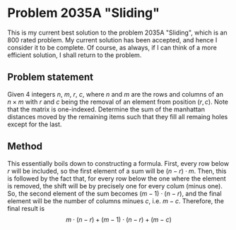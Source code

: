 # Problem 2035A "Sliding"
This is my current best solution to the problem 2035A "Sliding", which is an 800 rated problem. My current solution has been accepted, and hence I consider it to be complete. Of course, as always, if I can think of a more efficient solution, I shall return to the problem. 

## Problem statement
Given $4$ integers $n$, $m$, $r$, $c$, where $n$ and $m$ are the rows and columns of an $n \times m$ with $r$ and $c$ being the removal of an element from position $(r, c)$. Note that the matrix is one-indexed. Determine the sum of the manhattan distances moved by the remaining items such that they fill all remaing holes except for the last.

## Method
This essentially boils down to constructing a formula. First, every row below $r$ will be included, so the first element of a sum will be $(n - r) \cdot m$. Then, this is followed by the fact that, for every row below the one where the element is removed, the shift will be by precisely one for every colum (minus one). So, the second element of the sum becomes $(m - 1) \cdot (n - r)$, and the final element will be the number of columns minues $c$, i.e. $m - c$. Therefore, the final result is $$m \cdot (n - r) + (m - 1) \cdot (n - r) + (m - c)$$